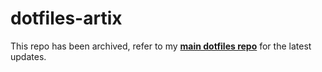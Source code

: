 # dotfiles-artix

This repo has been archived, refer to my **[main dotfiles repo](https://github.com/angelofallars/dotfiles-artix)** for the latest updates.
